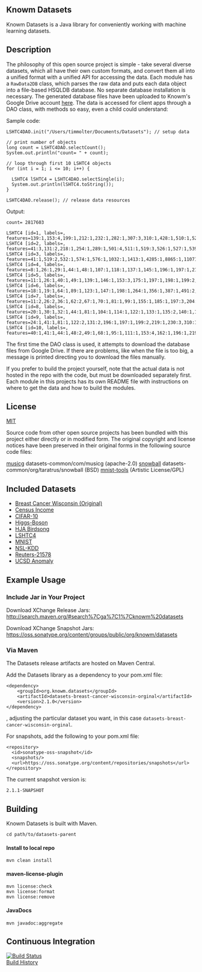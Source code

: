 ## Knowm Datasets

Knowm Datasets is a Java library for conveniently working with machine learning datasets.  

## Description 

The philosophy of this open source project is simple - take several diverse datasets, which all have their own custom formats, and convert them all into a unified 
format with a unified API for accessing the data. Each module has a `RawData2DB` class, which parses the raw data and puts each data object into a file-based HSQLDB database. 
No separate database installation is necessary. The generated database files have been uploaded to Knowm's Google Drive account [here](https://drive.google.com/folderview?id=0ByP7_A9vXm17VXhuZzBrcnNubEE&usp=sharing#list).
The data is accessed for client apps through a DAO class, with methods so easy, even a child could understand:

Sample code:

    LSHTC4DAO.init("/Users/timmolter/Documents/Datasets"); // setup data

    // print number of objects
    long count = LSHTC4DAO.selectCount();
    System.out.println("count= " + count);
    
    // loop through first 10 LSHTC4 objects
    for (int i = 1; i <= 10; i++) {

      LSHTC4 lSHTC4 = LSHTC4DAO.selectSingle(i);
      System.out.println(lSHTC4.toString());
    }
    
    LSHTC4DAO.release(); // release data resources
    
    
Output:

    count= 2817603
    
    LSHTC4 [id=1, labels=, features=139:1,153:4,199:1,212:1,232:1,282:1,307:3,310:1,428:1,510:1,528:1,609:1,700:2,709:1,727:1,765:1,791:1,798:2,838:1,872:1,1007:1,1170:2,1374:1,1388:1,1409:1,1435:1,1892:1,2190:1,2197:1,2253:1,2348:2,2570:1,2628:1,2713:1,3066:1,3406:1,3619:2,3628:2,3636:1,3649:2,5068:1,8385:1,9371:1,11248:1,11806:1,]
    LSHTC4 [id=2, labels=, features=41:3,131:2,218:1,254:1,289:1,501:4,511:1,519:3,526:1,527:1,539:1,542:1,543:2,551:2,558:3,605:2,977:2,2748:1,2867:1,3849:1,4032:1,5030:1,19156:1,]
    LSHTC4 [id=3, labels=, features=41:1,519:2,532:1,574:1,576:1,1032:1,1413:1,4285:1,8865:1,11071:1,24481:1,83715:1,]
    LSHTC4 [id=4, labels=, features=8:1,26:1,29:1,44:1,48:1,107:1,118:1,137:1,145:1,196:1,197:1,211:1,354:1,400:1,403:1,409:1,415:1,432:1,439:1,442:1,459:1,536:2,551:1,558:1,605:1,612:1,661:1,689:1,695:1,805:3,816:1,834:1,854:5,867:1,883:1,889:1,891:1,902:1,944:2,980:1,1139:1,1273:1,1287:1,1345:1,1415:1,1614:2,1664:1,1713:1,1776:2,1817:1,1861:1,1956:1,2100:1,2105:1,2121:1,2558:2,2564:1,2619:1,3018:1,3045:1,3055:1,3061:2,3217:2,3233:1,3301:1,3755:1,5504:1,6555:1,6942:1,7102:1,7901:1,10298:1,11317:1,12780:1,14305:1,16756:1,27769:1,28416:1,29278:3,32759:1,181529:1,1003324:1,]
    LSHTC4 [id=5, labels=, features=11:1,26:1,40:1,49:1,139:1,146:1,153:3,175:1,197:1,198:1,199:2,215:2,226:1,228:1,237:2,238:1,239:2,240:1,242:1,253:1,262:1,274:1,286:1,297:1,307:1,316:2,317:1,318:4,326:1,354:1,364:1,375:1,430:1,439:2,463:1,474:1,490:1,491:1,583:3,596:1,597:1,605:1,614:1,615:2,647:1,730:2,752:1,765:1,769:1,777:3,791:1,793:1,798:6,867:2,874:1,891:1,1006:1,1018:1,1092:1,1099:2,1106:2,1116:1,1138:1,1155:1,1159:3,1167:1,1169:1,1171:1,1180:1,1184:2,1317:1,1330:1,1394:1,1398:1,1414:3,1449:1,1467:1,1469:1,1515:1,1547:1,1575:1,1771:1,1797:1,1842:2,1918:1,1932:1,2009:1,2066:1,2103:1,2115:1,2135:1,2143:1,2180:1,2184:1,2192:1,2196:1,2197:1,2220:2,2275:1,2306:1,2334:1,2342:1,2344:1,2419:1,2557:2,2610:1,2652:1,2934:1,2969:1,3023:1,3026:1,3032:1,3048:3,3053:2,3380:2,3403:2,3507:1,3664:1,3849:1,3964:16,3970:1,3984:1,4016:1,4017:4,4205:1,4302:1,4336:1,4353:1,4524:1,4548:1,4571:1,4665:1,4667:1,4672:1,5083:2,5134:1,5930:1,6229:1,6738:1,6977:1,7404:1,8540:1,9532:2,11399:1,12822:1,15406:1,16929:1,17726:1,19875:1,20093:1,20597:1,20641:1,20655:1,26618:1,27756:1,36028:1,63893:1,70093:1,121950:1,171358:1,191665:1,866061:1,]
    LSHTC4 [id=6, labels=, features=18:1,19:1,64:1,89:1,123:1,147:1,198:1,264:1,356:1,387:1,491:2,511:2,521:1,527:1,529:2,561:4,632:1,712:1,761:1,903:1,991:1,1002:1,1105:1,1299:1,1565:1,1620:1,1651:1,1697:1,1832:1,3591:1,4607:1,4718:1,6248:1,7963:1,23274:2,]
    LSHTC4 [id=7, labels=, features=11:2,26:2,36:1,62:2,67:1,70:1,81:1,99:1,155:1,185:1,197:3,204:3,211:5,229:1,230:1,231:1,246:1,344:2,347:1,375:1,397:1,401:2,413:1,415:1,458:2,491:1,497:1,539:1,558:1,587:1,692:2,745:1,752:1,761:1,812:2,815:1,827:1,829:1,854:12,944:1,978:2,991:1,1001:2,1109:1,1159:1,1193:1,1247:1,1300:1,1380:1,1414:3,1518:1,1544:1,1634:1,1661:16,1670:1,1788:2,1813:2,1834:1,1846:1,1879:1,2062:1,2128:1,2220:1,2236:2,2562:2,2578:2,2586:7,2683:1,2962:1,3014:1,3019:1,3734:2,3826:1,3999:1,4052:1,4267:1,4471:1,4752:1,4756:1,4811:1,4850:2,4963:1,5071:1,5317:2,5459:1,5497:1,5509:3,5698:2,6899:1,7045:1,7217:1,7641:1,7924:1,7985:1,8010:1,8176:1,8482:1,8942:1,10605:1,10682:1,10706:1,12306:1,12307:1,12425:2,12555:1,12681:1,12961:1,13995:1,13998:1,14000:1,14214:1,14826:1,15493:1,16852:1,21690:3,26455:1,26503:1,34393:1,35307:1,42172:1,43814:1,47525:1,50601:1,65466:1,74704:1,93306:1,93846:1,98361:1,143927:1,512967:1,581083:1,892311:1,922750:1,]
    LSHTC4 [id=8, labels=, features=20:1,30:1,32:1,44:1,81:1,104:1,114:1,122:1,133:1,135:2,140:1,178:1,202:1,211:1,215:1,219:2,228:2,229:1,312:2,367:1,475:1,587:1,740:1,750:1,769:1,777:1,778:3,829:1,830:1,834:1,856:1,1024:1,1083:5,1099:1,1100:2,1102:5,1106:12,1118:1,1129:1,1156:1,1176:1,1377:1,1681:1,1786:1,1804:2,2088:1,2126:1,2295:1,3018:2,3044:2,3127:1,4175:1,4440:1,5115:1,5568:1,5774:1,5913:2,5923:1,7958:1,8112:1,9324:3,10808:1,12594:2,12692:1,12715:1,16618:1,18828:1,18829:1,19913:1,19920:4,20093:5,20193:1,21208:1,21213:1,25433:1,36336:1,55404:1,69755:1,113192:1,]
    LSHTC4 [id=9, labels=, features=24:1,41:1,81:1,122:2,131:2,196:1,197:1,199:2,219:1,230:3,310:1,318:2,328:1,346:2,354:2,375:1,378:1,395:1,400:1,415:1,430:1,464:1,501:1,559:3,561:3,567:2,570:4,576:1,589:1,601:1,605:1,633:1,692:3,717:1,721:3,765:1,773:1,791:3,818:1,841:1,903:1,916:1,977:1,1000:1,1019:1,1046:1,1078:1,1106:1,1109:1,1163:1,1249:2,1266:1,1413:1,1556:1,1563:1,1664:1,1716:1,1742:2,1756:1,1782:1,1793:1,1915:1,1966:1,2032:1,2369:1,2687:2,2695:1,2957:1,3365:1,3519:1,3581:1,3698:1,4548:1,4570:1,5126:3,5526:3,5954:2,6014:1,7104:1,7124:1,7652:1,8532:1,10305:1,10637:1,10774:1,11256:2,11892:1,12116:1,14386:1,14732:1,17880:5,19492:4,23460:1,23618:1,30520:2,33822:1,42461:1,57833:1,386140:1,691708:1,1558913:1,]
    LSHTC4 [id=10, labels=, features=40:1,41:1,44:1,48:2,49:1,68:1,95:1,111:1,153:4,162:1,196:1,219:1,228:1,229:1,232:1,238:1,239:2,242:2,247:2,276:1,297:2,306:1,307:1,316:1,317:1,375:1,430:1,510:1,516:1,582:1,612:1,717:1,728:2,761:1,764:1,776:1,783:1,797:1,815:1,915:1,1116:1,1337:1,1441:1,1680:1,2116:2,2118:1,2119:1,2192:1,2194:1,2322:1,2347:1,2354:1,2613:1,2636:1,2748:1,2930:1,3048:1,3057:1,3140:1,3229:1,3893:1,4030:1,4252:1,4984:1,5068:1,6599:1,7108:1,8540:1,10639:1,10666:1,10670:2,10676:1,14070:5,14321:1,14364:2,24700:1,26766:1,27895:1,63406:1,166985:1,601892:1,]

The first time the DAO class is used, it attempts to download the database files from Google Drive. If there are problems, like when the file is too big, a message is printed 
directing you to download the files manually.

If you prefer to build the project yourself, note that the actual data is not hosted in the repo with the code, but must be downloaded separately first. Each module in this 
projects has its own README file with instructions on where to get the data and how to build the modules. 

## License

[MIT](http://opensource.org/licenses/MIT)

Source code from other open source projects has been bundled with this project either directly or in modified form. 
The original copyright and license notices have been preserved in their original forms in the following source code files:

[musicg](https://code.google.com/p/musicg/) datasets-common/com/musicg (apache-2.0)
[snowball](http://snowball.tartarus.org/license.php) datasets-common/org/taratrus/snowball (BSD)
[mnist-tools](https://code.google.com/p/mnist-tools/) (Artistic License/GPL)

## Included Datasets

* [Breast Cancer Wisconsin (Original)](http://archive.ics.uci.edu/ml/datasets/Breast+Cancer+Wisconsin+%28Original%29)
* [Census Income](http://archive.ics.uci.edu/ml/datasets/Census+Income)
* [CIFAR-10](http://www.cs.toronto.edu/~kriz/cifar.html)
* [Higgs-Boson](https://www.kaggle.com/c/higgs-boson)
* [HJA Birdsong](http://web.engr.oregonstate.edu/~briggsf/kdd2012datasets/hja_birdsong/)
* [LSHTC4](http://www.kaggle.com/c/lshtc/data)
* [MNIST](http://yann.lecun.com/exdb/mnist/)
* [NSL-KDD](http://nsl.cs.unb.ca/NSL-KDD/)
* [Reuters-21578](http://archive.ics.uci.edu/ml/support/Reuters-21578+Text+Categorization+Collection)
* [UCSD Anomaly](http://www.svcl.ucsd.edu/projects/anomaly/dataset.html)

## Example Usage

### Include Jar in Your Project

Download XChange Release Jars: http://search.maven.org/#search%7Cga%7C1%7Cknowm%20datasets

Download XChange Snapshot Jars: https://oss.sonatype.org/content/groups/public/org/knowm/datasets

### Via Maven

The Datasets release artifacts are hosted on Maven Central.

Add the Datasets library as a dependency to your pom.xml file:

    <dependency>
        <groupId>org.knowm.datasets</groupId>
        <artifactId>datasets-breast-cancer-wisconsin-orginal</artifactId>
        <version>2.1.0</version>
    </dependency>
    
, adjusting the particular dataset you want, in this case `datasets-breast-cancer-wisconsin-orginal`.

For snapshots, add the following to your pom.xml file:

    <repository>
      <id>sonatype-oss-snapshot</id>
      <snapshots/>
      <url>https://oss.sonatype.org/content/repositories/snapshots</url>
    </repository>

The current snapshot version is:

    2.1.1-SNAPSHOT
    

## Building

Knowm Datasets is built with Maven.

    cd path/to/datasets-parent
    
#### Install to local repo

    mvn clean install
    
#### maven-license-plugin

    mvn license:check
    mvn license:format
    mvn license:remove
    
#### JavaDocs

    mvn javadoc:aggregate 

## Continuous Integration

[![Build Status](https://travis-ci.org/timmolter/Datasets.png?branch=develop)](https://travis-ci.org/timmolter/Datasets.png)  
[Build History](https://travis-ci.org/timmolter/Datasets/builds)  
 
